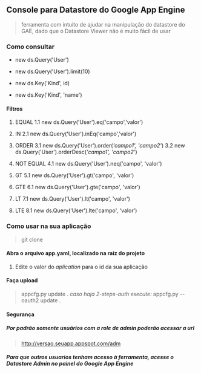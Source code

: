 ## Console para Datastore do Google App Engine
> ferramenta com intuito de ajudar na manipulação do datastore do GAE, dado
> que o Datastore Viewer não é muito fácil de usar

### Como consultar
 - new ds.Query('User')
 - new ds.Query('User').limit(10)

 - new ds.Key('Kind', id)
 - new ds.Key('Kind', 'name')

#### Filtros 
1. EQUAL
 1.1 new ds.Query('User').eq('campo','valor')

2. IN 
 2.1 new ds.Query('User').inEq('campo','valor')

3. ORDER
 3.1 new ds.Query('User').order(*'campo1', 'campo2'*)
 3.2 new ds.Query('User').orderDesc(*'campo1', 'campo2'*)

4. NOT EQUAL
 4.1 new ds.Query('User').neq('campo', 'valor')

5. GT 
 5.1 new ds.Query('User').gt('campo', 'valor')

6. GTE
 6.1 new ds.Query('User').gte('campo', 'valor')

7. LT
 7.1 new ds.Query('User').lt('campo', 'valor')

8. LTE
 8.1 new ds.Query('User').lte('campo', 'valor')

### Como usar na sua aplicação
> git clone 

#### Abra o arquivo app.yaml, localizado na raiz do projeto
1. Edite o valor do *aplication* para o id da sua aplicação

#### Faça upload
> appcfg.py update .
*caso haja 2-steps-auth execute:*
> appcfg.py --oauth2  update .

#### Segurança
##### Por padrão somente usuários com a role de admin poderão acessar a url
> http://versao.seuapp.appspot.com/adm 

##### Para que outros usuarios tenham acesso à ferramenta, acesse o Datastore Admin no painel do Google App Engine

